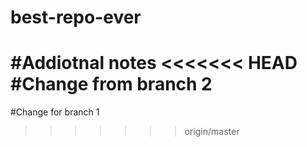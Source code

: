 # best-repo-ever
#Addiotnal notes
<<<<<<< HEAD
#Change from branch 2
=======
#Change for branch 1
>>>>>>> origin/master
